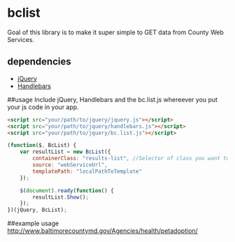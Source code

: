 # bclist
Goal of this library is to make it super simple to GET data from County Web Services.

## dependencies
* [jQuery](https://jquery.com/)
* [Handlebars](http://handlebarsjs.com/)

##usage
Include jQuery, Handlebars and the bc.list.js whereever you put your js code in your app.

```html
<script src="your/path/to/jquery/jquery.js"></script>
<script src="your/path/to/jquery/handlebars.js"></script>
<script src="your/path/to/jquery/bc.list.js"></script>

```

```javascript
(function($, BcList) {
    var resultList = new BcList({
        containerClass: "results-list", //Selector of class you want to append your results
        source: "webServiceUrl",
        templatePath: "localPathToTemplate"
    });

    $(document).ready(function() {
        resultList.Show();
    });
})(jQuery, BcList);

```

##example usage
http://www.baltimorecountymd.gov/Agencies/health/petadoption/